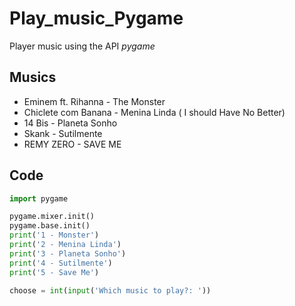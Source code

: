 # Play_music_Pygame
Player music using the API _pygame_
## Musics
- Eminem ft. Rihanna - The Monster
- Chiclete com Banana - Menina Linda ( I should Have No Better)
- 14 Bis - Planeta Sonho
- Skank - Sutilmente
- REMY ZERO - SAVE ME
## Code
```python
import pygame

pygame.mixer.init()
pygame.base.init()
print('1 - Monster')
print('2 - Menina Linda')
print('3 - Planeta Sonho')
print('4 - Sutilmente')
print('5 - Save Me')

choose = int(input('Which music to play?: '))
```
